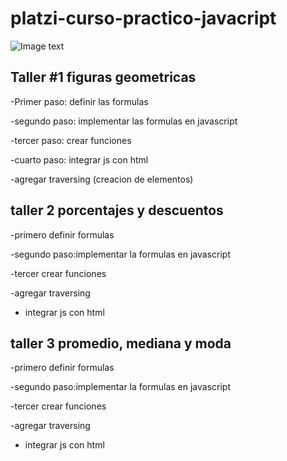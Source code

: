 # platzi-curso-practico-javacript

![Image text](https://educutmxli.files.wordpress.com/2014/06/14.jpg?w=300&h=199)

## Taller #1 figuras geometricas

-Primer paso: definir las formulas

-segundo paso: implementar las formulas en javascript

-tercer paso: crear funciones

-cuarto paso: integrar js con html

-agregar traversing  (creacion de elementos)


## taller 2 porcentajes y descuentos 

-primero definir formulas

-segundo paso:implementar la formulas en javascript

-tercer crear funciones

-agregar traversing 

- integrar js con html

## taller 3 promedio, mediana y moda 

-primero definir formulas

-segundo paso:implementar la formulas en javascript

-tercer crear funciones

-agregar traversing 

- integrar js con html

